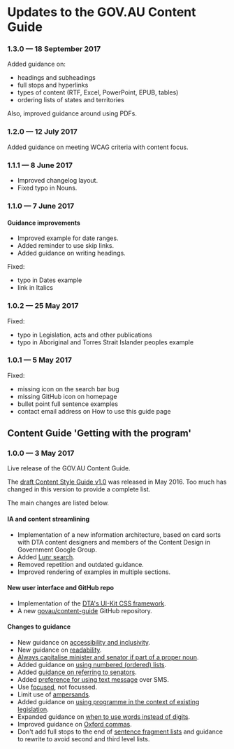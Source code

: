 # Updates to the GOV.AU Content Guide

### 1.3.0 &#8212; 18 September 2017

Added guidance on:
- headings and subheadings
- full stops and hyperlinks
- types of content (RTF, Excel, PowerPoint, EPUB, tables)
- ordering lists of states and territories

Also, improved guidance around using PDFs.

### 1.2.0 &#8212; 12 July 2017

Added guidance on meeting WCAG criteria with content focus.

### 1.1.1 &#8212; 8 June 2017

- Improved changelog layout.
- Fixed typo in Nouns.

### 1.1.0 &#8212; 7 June 2017

#### Guidance improvements

- Improved example for date ranges.
- Added reminder to use skip links.
- Added guidance on writing headings.

Fixed:
- typo in Dates example
- link in Italics

### 1.0.2 &#8212; 25 May 2017

Fixed:
- typo in Legislation, acts and other publications
- typo in Aboriginal and Torres Strait Islander peoples example

### 1.0.1 &#8212; 5 May 2017

Fixed:
- missing icon on the search bar bug
- missing GitHub icon on homepage
- bullet point full sentence examples
- contact email address on How to use this guide page

## Content Guide 'Getting with the program'

### 1.0.0 &#8212; 3 May 2017

Live release of the GOV.AU Content Guide.

The [draft Content Style Guide v1.0](https://github.com/AusDTO/gov-au-content-guide) was released in May 2016. Too much has changed in this version to provide a complete list.

The main changes are listed below.

#### IA and content streamlining

- Implementation of a new information architecture, based on card sorts with DTA content designers and members of the Content Design in Government Google Group.
- Added [Lunr search](https://lunrjs.com/).
- Removed repetition and outdated guidance.
- Improved rendering of examples in multiple sections.

#### New user interface and GitHub repo

- Implementation of the [DTA's UI-Kit CSS framework](https://github.com/AusDTO/gov-au-ui-kit).
- A new [govau/content-guide](https://github.com/govau/content-guide) GitHub repository.

#### Changes to guidance

- New guidance on [accessibility and inclusivity](http://guides.service.gov.au/content-guide/accessibility-inclusivity/).
- New guidance on [readability](http://guides.service.gov.au/content-guide/writing-style/#readability).
- [Always capitalise minister and senator if part of a proper noun](http://guides.service.gov.au/content-guide/punctuation-grammar/#capitalisation).
- Added guidance on [using numbered (ordered) lists](http://guides.service.gov.au/content-guide/content-structure/#bullet-point-lists).
- Added [guidance on referring to senators](http://guides.service.gov.au/content-guide/terms-phrases/#ministers-senators-mps).
- Added [preference for using text message](http://guides.service.gov.au/content-guide/terms-phrases/#digital-terms) over SMS.
- Use [focused](http://guides.service.gov.au/content-guide/terms-phrases/#preferred-spellings), not focussed.
- Limit use of [ampersands](http://guides.service.gov.au/content-guide/punctuation-grammar/#ampersands).
- Added guidance on [using programme in the context of existing legislation](http://guides.service.gov.au/content-guide/terms-phrases/#preferred-spellings).
- Expanded guidance on [when to use words instead of digits](http://guides.service.gov.au/content-guide/numbers-measurements/#numbers).
- Improved guidance on [Oxford commas](http://guides.service.gov.au/content-guide/punctuation-grammar/#commas).
- Don't add full stops to the end of [sentence fragment lists](http://guides.service.gov.au/content-guide/content-structure/#bullet-point-lists) and guidance to rewrite to avoid second and third level lists.
